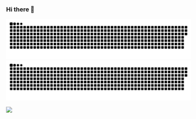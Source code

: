 ### Hi there 👋
<!--
![github contribution grid snake animation](https://raw.githubusercontent.com/shahradelahi/shahradelahi/output/github-contribution-grid-snake-dark.svg#gh-dark-mode-only)
![github contribution grid snake animation](https://raw.githubusercontent.com/shahradelahi/shahradelahi/output/github-contribution-grid-snake.svg#gh-light-mode-only)
![](https://komarev.com/ghpvc/?username=shahradelahi)
-->
![github contribution grid snake animation](https://github.com/HODUCVU/HODUCVU/blob/output/github-contribution-grid-snake-dark.svg#gh-dark-mode-only)
![github contribution grid snake animation](https://github.com/HODUCVU/HODUCVU/blob/output/github-contribution-grid-snake.svg#gh-light-mode-only)

![](https://komarev.com/ghpvc/?username=HODUCVU)

